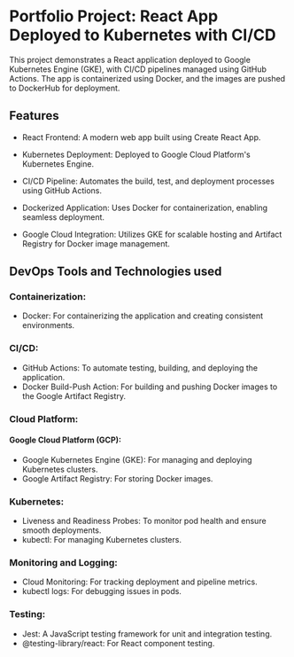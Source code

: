 # Portfolio Project: React App Deployed to Kubernetes with CI/CD

This project demonstrates a React application deployed to Google Kubernetes Engine (GKE), with CI/CD pipelines managed using GitHub Actions. The app is containerized using Docker, and the images are pushed to DockerHub for deployment.
## Features

- React Frontend: A modern web app built using Create React App.

- Kubernetes Deployment: Deployed to Google Cloud Platform's Kubernetes Engine.

- CI/CD Pipeline: Automates the build, test, and deployment processes using GitHub Actions.

- Dockerized Application: Uses Docker for containerization, enabling seamless deployment.

- Google Cloud Integration: Utilizes GKE for scalable hosting and Artifact Registry for Docker image management.

## DevOps Tools and Technologies used
### Containerization:
- Docker: For containerizing the application and creating consistent environments.
### CI/CD:
- GitHub Actions: To automate testing, building, and deploying the application.
- Docker Build-Push Action: For building and pushing Docker images to the Google Artifact Registry.

### Cloud Platform:
#### Google Cloud Platform (GCP):
- Google Kubernetes Engine (GKE): For managing and deploying Kubernetes clusters.
- Google Artifact Registry: For storing Docker images.

### Kubernetes:
- Liveness and Readiness Probes: To monitor pod health and ensure smooth deployments.
- kubectl: For managing Kubernetes clusters.
### Monitoring and Logging:
- Cloud Monitoring: For tracking deployment and pipeline metrics.
- kubectl logs: For debugging issues in pods.
### Testing:
- Jest: A JavaScript testing framework for unit and integration testing.
- @testing-library/react: For React component testing.